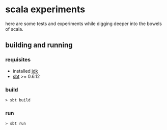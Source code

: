 scala experiments
=================

here are some tests and experiments while digging deeper into the bowels of scala.


building and running
--------------------

### requisites

* installed [jdk](http://java.sun.com/)
* [sbt](http://code.google.com/p/simple-build-tool/) >= 0.6.12

### build

    > sbt build

### run

    > sbt run
